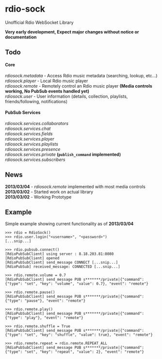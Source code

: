 # rdio-sock #
Unofficial Rdio WebSocket Library

**Very early development, Expect major changes without notice or documentation**

## Todo ##

#### Core ####
*rdiosock.metadata* - Access Rdio music metadata (searching, lookup, etc...)    
*rdiosock.player* - Local Rdio music player    
*rdiosock.remote* - Remotely control an Rdio music player **(Media controls working, No PubSub events handled yet)**     
*rdiosock.user* - User information (details, collection, playlists, friends/following, notifications)

#### PubSub Services ####
*rdiosock.services.collaborators*    
*rdiosock.services.chat*    
*rdiosock.services.fields*    
*rdiosock.services.player*   
*rdiosock.services.playlists*    
*rdiosock.services.presence*    
*rdiosock.services.private* **(`publish_command` implemented)**    
*rdiosock.services.subscribers*    

## News ##
**2013/03/04** - *rdiosock.remote* implemented with most media controls    
**2013/03/02** - Started work on actual library    
**2013/03/02** - Working Prototype    

## Example ##

Simple example showing current functionality as of **2013/03/04**

	>>> rdio = RdioSock()
	>>> rdio.user.login("<username>", "<password>")
	[...snip...]

	>>> rdio.pubsub.connect()
    [RdioPubSubClient] using server : 8.18.203.81:8080
    [RdioPubSubClient] opened
    [RdioPubSubClient] send_message CONNECT [...snip...]
    [RdioPubSub] received_message: CONNECTED [...snip...]

    >>> rdio.remote.volume = 0.7
    [RdioPubSubClient] send_message PUB s*******/private|{"command": {"type": "set", "key": "volume", "value": 0.7}, "event": "remote"}

    >>> rdio.remote.pause()
    [RdioPubSubClient] send_message PUB s*******/private|{"command": {"type": "pause"}, "event": "remote"}
	
	>>> rdio.remote.play()
	[RdioPubSubClient] send_message PUB s*******/private|{"command": {"type": "play"}, "event": "remote"}

	>>> rdio.remote.shuffle = True
	[RdioPubSubClient] send_message PUB s*******/private|{"command": {"type": "set", "key": "shuffle", "value": true}, "event": "remote"}

	>>> rdio.remote.repeat = rdio.remote.REPEAT_ALL
	[RdioPubSubClient] send_message PUB s*******/private|{"command": {"type": "set", "key": "repeat", "value": 2}, "event": "remote"}